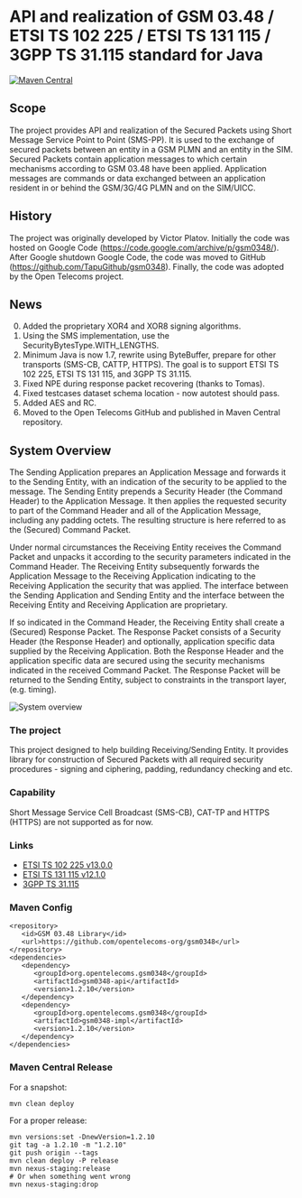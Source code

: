 # API and realization of GSM 03.48 / ETSI TS 102 225 / ETSI TS 131 115 / 3GPP TS 31.115 standard for Java

[![Maven Central](https://maven-badges.herokuapp.com/maven-central/org.opentelecoms.gsm0348/gsm0348/badge.svg)](https://maven-badges.herokuapp.com/maven-central/org.opentelecoms.gsm0348/gsm0348)

## Scope
The project provides API and realization of the Secured Packets using Short Message Service Point to Point (SMS-PP).
It is used to the exchange of secured packets between an entity in a GSM PLMN and an entity in the SIM.
Secured Packets contain application messages to which certain mechanisms according to GSM 03.48 have been applied.
Application messages are commands or data exchanged between an application resident in or behind the GSM/3G/4G PLMN and on the SIM/UICC.

## History
The project was originally developed by Victor Platov. Initially the code was hosted on Google Code (https://code.google.com/archive/p/gsm0348/). After Google shutdown Google Code, the code was moved to GitHub (https://github.com/TapuGithub/gsm0348).
Finally, the code was adopted by the Open Telecoms project.

## News

0. Added the proprietary XOR4 and XOR8 signing algorithms.
0. Using the SMS implementation, use the SecurityBytesType.WITH_LENGTHS.
0. Minimum Java is now 1.7, rewrite using ByteBuffer, prepare for other transports (SMS-CB, CATTP, HTTPS). The goal is to support ETSI TS 102 225, ETSI TS 131 115, and 3GPP TS 31.115.
0. Fixed NPE during response packet recovering (thanks to Tomas).
0. Fixed testcases dataset schema location - now autotest should pass.
0. Added AES and RC.
0. Moved to the Open Telecoms GitHub and published in Maven Central repository.

## System Overview

The Sending Application prepares an Application Message and forwards it to the Sending Entity, with an indication of the security to be applied to the message. The Sending Entity prepends a Security Header (the Command Header) to the Application Message. It then applies the requested security to part of the Command Header and all of the Application Message, including any padding octets. The resulting structure is here referred to as the (Secured) Command Packet.

Under normal circumstances the Receiving Entity receives the Command Packet and unpacks it according to the security parameters indicated in the Command Header.
The Receiving Entity subsequently forwards the Application Message to the Receiving Application indicating to the Receiving Application the security that was applied.
The interface between the Sending Application and Sending Entity and the interface between the Receiving Entity and Receiving Application are proprietary.

If so indicated in the Command Header, the Receiving Entity shall create a (Secured) Response Packet.
The Response Packet consists of a Security Header (the Response Header) and optionally, application specific data supplied by the Receiving Application.
Both the Response Header and the application specific data are secured using the security mechanisms indicated in the received Command Packet.
The Response Packet will be returned to the Sending Entity, subject to constraints in the transport layer, (e.g. timing).

![System overview](/resources/system-overview.png?raw=true "System overview")

### The project
This project designed to help building Receiving/Sending Entity. It provides library for construction of Secured Packets with all required security procedures - signing and ciphering, padding, redundancy checking and etc.

### Capability
Short Message Service Cell Broadcast (SMS-CB), CAT-TP and HTTPS (HTTPS) are not supported as for now.

### Links
* [ETSI TS 102 225 v13.0.0](https://www.etsi.org/deliver/etsi_ts/102200_102299/102225/13.00.00_60/ts_102225v130000p.pdf)
* [ETSI TS 131 115 v12.1.0](https://www.etsi.org/deliver/etsi_ts/131100_131199/131115/12.01.00_60/ts_131115v120100p.pdf)
* [3GPP TS 31.115](https://www.3gpp.org/DynaReport/31115.htm)

### Maven Config
```
<repository>
   <id>GSM 03.48 Library</id>
   <url>https://github.com/opentelecoms-org/gsm0348</url>
</repository>
<dependencies>
   <dependency>
      <groupId>org.opentelecoms.gsm0348</groupId>
      <artifactId>gsm0348-api</artifactId>
      <version>1.2.10</version>
   </dependency>
   <dependency>
      <groupId>org.opentelecoms.gsm0348</groupId>
      <artifactId>gsm0348-impl</artifactId>
      <version>1.2.10</version>
   </dependency>
</dependencies>
```

### Maven Central Release
For a snapshot:
```
mvn clean deploy
```
For a proper release:
```
mvn versions:set -DnewVersion=1.2.10
git tag -a 1.2.10 -m "1.2.10"
git push origin --tags
mvn clean deploy -P release
mvn nexus-staging:release
# Or when something went wrong
mvn nexus-staging:drop
```